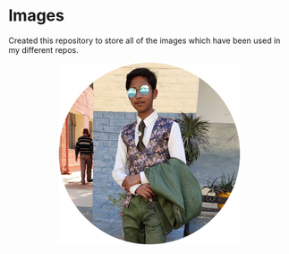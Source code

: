 # Images
Created this repository to store all of the images which have been used in my different repos.
<br>
<div align="center"><img src="https://github.com/CoderChirag/images/blob/master/images/Profile%20Pic.png" width="324" height="324"></div>

